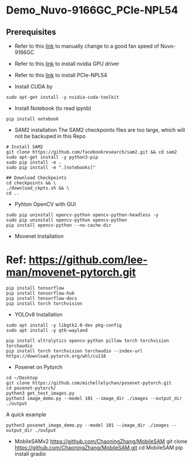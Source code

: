 # Demo_Nuvo-9166GC_PCIe-NPL54

## Prerequisites

- Refer to this [link](https://neousys.gitbook.io/nru-series/misc/one-page/nuvo-9166gc) to manually change to a good fan speed of Nuvo-9166GC

- Refer to this [link](https://neousys.gitbook.io/nru-series/misc/one-page/nuvo-9160gc/running-carla-on-nuvo-9160gc-with-ubuntu-22.04) to install nvidia GPU driver

- Refer to this [link](https://neousys.gitbook.io/nru-series/misc/one-page/pcie-npl54/getting-started) to install PCIe-NPL54

- Install CUDA by
```
sudo apt-get install -y nvidia-cuda-toolkit
```

- Install Notebook (to read ipynb)
```
pip install notebook
```

- SAM2 installation
The SAM2 checkpoints files are too large, which will not be backuped in this Repo

```
# Install SAM2
git clone https://github.com/facebookresearch/sam2.git && cd sam2
sudo apt-get install -y python3-pip
sudo pip install -e .
sudo pip install -e ".[notebooks]"

## Download Checkpoints
cd checkpoints && \
./download_ckpts.sh && \
cd ..
```

- Pyhton OpenCV with GUI
```
sudo pip uninstall opencv-python opencv-python-headless -y
sudo pip uninstall opencv-python opencv-python
pip install opencv-python --no-cache-dir
```

- Movenet Installation
# Ref: https://github.com/lee-man/movenet-pytorch.git
```
pip install tensorflow
pip install tensorflow-hub
pip install tensorflow-docs
pip install torch torchvision

```

- YOLOv8 Installation
```
sudo apt install -y libgtk2.0-dev pkg-config
sudo apt install -y qt6-wayland

pip install ultralytics opencv-python pillow torch torchvision torchaudio
pip install torch torchvision torchaudio --index-url https://download.pytorch.org/whl/cu118
```

- Posenet on Pytorch
```
cd ~/Desktop
git clone https://github.com/michellelychan/posenet-pytorch.git
cd posenet-pytorch/
python3 get_test_images.py
python3 image_demo.py --model 101 --image_dir ./images --output_dir ./output
```

A quick example
```
python3 posenet_image_demo.py --model 101 --image_dir ./images --output_dir ./output
```


- MobileSAMv2
https://github.com/ChaoningZhang/MobileSAM
git clone https://github.com/ChaoningZhang/MobileSAM.git
cd MobileSAM
pip install gradio